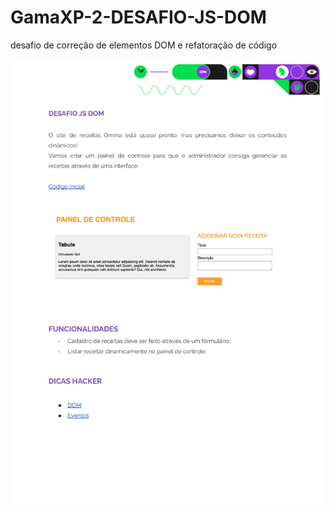 # GamaXP-2-DESAFIO-JS-DOM
desafio de correção de elementos DOM e refatoração de código

<img src='readme_file/Atividade.jpg'>
